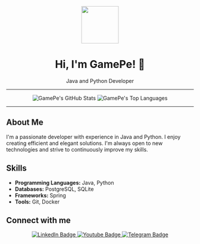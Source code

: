 <div id="header" align="center">
  <img src="https://media.giphy.com/media/M9gbBd9nbDrOTu1Mqx/giphy.gif" width="100"/>
  <h1>Hi, I'm GamePe! 👋</h1>
  <p>Java and Python Developer</p>
</div>

---

<div align="center">
  <img src="https://github-readme-stats.vercel.app/api?username=IGamePeI&show_icons=true&theme=radical" alt="GamePe's GitHub Stats"/>
  <img src="https://github-readme-stats.vercel.app/api/top-langs/?username=IGamePeI&layout=compact&theme=radical" alt="GamePe's Top Languages"/>
</div>

---

## About Me

I'm a passionate developer with experience in Java and Python. I enjoy creating efficient and elegant solutions. I'm always open to new technologies and strive to continuously improve my skills.

## Skills

- **Programming Languages:** Java, Python
- **Databases:** PostgreSQL, SQLite
- **Frameworks:** Spring
- **Tools:** Git, Docker


## Connect with me

<div align="center">
  <a href="your_linkedin_profile">
    <img src="https://img.shields.io/badge/LinkedIn-0077B5?style=for-the-badge&logo=linkedin&logoColor=white" alt="LinkedIn Badge"/>
  </a>
  <a href="https://www.youtube.com/@IGamePeI">
    <img src="https://img.shields.io/badge/YouTube-red?style=for-the-badge&logo=youtube&logoColor=white" alt="Youtube Badge"/>
  </a>
  <a href="https://t.me/GemePe">
    <img src="https://img.shields.io/badge/Telegram-2CA5E0?style=for-the-badge&logo=telegram&logoColor=white" alt="Telegram Badge"/>
  </a>
</div>
